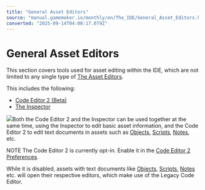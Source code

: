 ```yaml
---
title: "General Asset Editors"
source: "manual.gamemaker.io/monthly/en/The_IDE/General_Asset_Editors.htm"
converted: "2025-09-14T04:00:17.079Z"
---
```


# General Asset Editors

This section covers tools used for asset editing within the IDE, which are not limited to any single type of [The Asset Editors](../The_Asset_Editors/The_Asset_Editors.md).

This includes the following:

-   [Code Editor 2 (Beta)](../The_Asset_Editors/The_Text_Editor.md)
-   [The Inspector](../IDE_Tools/The_Inspector.md)

![](../assets/Images/The_IDE/GeneralAssetEditors.png)Both the Code Editor 2 and the Inspector can be used together at the same time, using the Inspector to edit basic asset information, and the Code Editor 2 to edit text documents in assets such as [Objects](../The_Asset_Editors/Objects.md), [Scripts](../The_Asset_Editors/Scripts.md), [Notes](../The_Asset_Editors/Notes.md), etc.

NOTE The Code Editor 2 is currently opt-in. Enable it in the [Code Editor 2 Preferences](../Setting_Up_And_Version_Information/IDE_Preferences/Text_Editor_2_Preferences.md).

While it is disabled, assets with text documents like [Objects](../The_Asset_Editors/Objects.md), [Scripts](../The_Asset_Editors/Scripts.md), [Notes](../The_Asset_Editors/Notes.md) etc. will open their respective editors, which make use of the Legacy Code Editor.